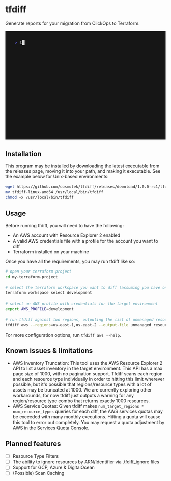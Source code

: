 # tfdiff
Generate reports for your migration from ClickOps to Terraform.

![demo_gif](assets/tfdiff.gif)

## Installation

This program may be installed by downloading the latest executable from the releases page, moving it into your path, and making it executable. See the example below for Unix-based environments:
```sh
wget https://github.com/cosmotek/tfdiff/releases/download/1.0.0-rc1/tfdiff-linux-amd64
mv tfdiff-linux-amd64 /usr/local/bin/tfdiff
chmod +x /usr/local/bin/tfdiff
```

## Usage

Before running tfdiff, you will need to have the following:
- An AWS account with Resource Explorer 2 enabled
- A valid AWS credentials file with a profile for the account you want to diff
- Terraform installed on your machine

Once you have all the requirements, you may run tfdiff like so:
```sh
# open your terraform project
cd my-terraform-project

# select the terraform workspace you want to diff (assuming you have one)
terraform workspace select development

# select an AWS profile with credentials for the target environment
export AWS_PROFILE=development

# run tfdiff against two regions, outputing the list of unmanaged resources to a csv file
tfdiff aws --regions=us-east-1,us-east-2 --output-file unmanaged_resources.csv
```

For more configuration options, run `tfdiff aws --help`.

## Known issues & limitations

- AWS Inventory Truncation:
This tool uses the AWS Resource Explorer 2 API to list asset inventory in the target environment. This API has a max page size of 1000, with no pagination support. Tfdiff scans each region and each resource type individually in order to hitting this limit wherever possible, but it's possible that regions/resource types with a lot of assets may be truncated at 1000. We are currently exploring other workarounds, for now tfdiff just outputs a warning for any region/resource type combo that returns exactly 1000 resources.
- AWS Service Quotas:
Given tfdiff makes `num_target_regions * num_resource_types` queries for each diff, the AWS services quotas may be exceeded with many monthly executions. Hitting a quota will cause this tool to error out completely. You may request a quota adjustment by AWS in the Services Quota Console.

## Planned features

- [ ] Resource Type Filters
- [ ] The ability to ignore resources by ARN/Identifier via .tfdiff_ignore files
- [ ] Support for GCP, Azure & DigitalOcean
- [ ] (Possible) Scan Caching